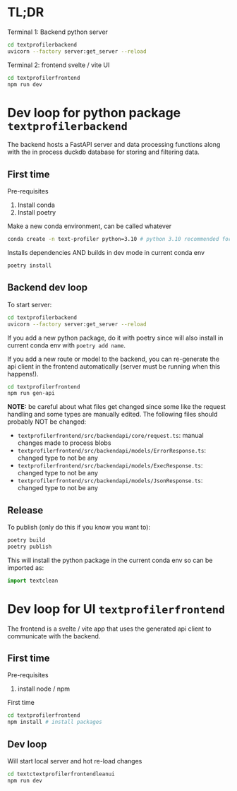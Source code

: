 # TL;DR

Terminal 1: Backend python server

```bash
cd textprofilerbackend
uvicorn --factory server:get_server --reload
```

Terminal 2: frontend svelte / vite UI

```bash
cd textprofilerfrontend
npm run dev
```

# Dev loop for python package `textprofilerbackend`

The backend hosts a FastAPI server and data processing functions along with the in process duckdb database for storing and filtering data.

## First time

Pre-requisites

1. Install conda
2. Install poetry

Make a new conda environment, can be called whatever

```bash
conda create -n text-profiler python=3.10 # python 3.10 recommended for some package compatability
```

Installs dependencies AND builds in dev mode in current conda env

```bash
poetry install
```

## Backend dev loop

To start server:

```bash
cd textprofilerbackend
uvicorn --factory server:get_server --reload
```

If you add a new python package, do it with poetry since will also install in current conda env with `poetry add name`.

If you add a new route or model to the backend, you can re-generate the api client in the frontend automatically (server must be running when this happens!).

```bash
cd textprofilerfrontend
npm run gen-api
```

**NOTE:** be careful about what files get changed since some like the request handling and some types are manually edited. The following files should probably NOT be changed:

- `textprofilerfrontend/src/backendapi/core/request.ts`: manual changes made to process blobs
- `textprofilerfrontend/src/backendapi/models/ErrorResponse.ts`: changed type to not be any
- `textprofilerfrontend/src/backendapi/models/ExecResponse.ts`: changed type to not be any
- `textprofilerfrontend/src/backendapi/models/JsonResponse.ts`: changed type to not be any

## Release

To publish (only do this if you know you want to):

```bash
poetry build
poetry publish
```

This will install the python package in the current conda env so can be imported as:

```python
import textclean
```

# Dev loop for UI `textprofilerfrontend`

The frontend is a svelte / vite app that uses the generated api client to communicate with the backend.

## First time

Pre-requisites

1. install node / npm

First time

```bash
cd textprofilerfrontend
npm install # install packages
```

## Dev loop

Will start local server and hot re-load changes

```bash
cd textctextprofilerfrontendleanui
npm run dev
```
